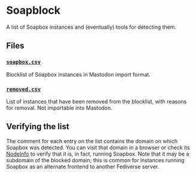 # Soapblock

A list of Soapbox instances and (eventually) tools for detecting them.

## Files

### [`soapbox.csv`](soapbox.csv)

Blocklist of Soapbox instances in Mastodon import format.

### [`removed.csv`](removed.csv)

List of instances that have been removed from the blocklist, with reasons for removal. Not importable into Mastodon.

## Verifying the list

The comment for each entry on the list contains the domain on which Soapbox was detected. You can visit that domain in a browser or check its [NodeInfo](https://github.com/jhass/nodeinfo) to verify that it is, in fact, running Soapbox. Note that it may be a subdomain of the blocked domain; this is common for instances running Soapbox as an alternate frontend to another Fediverse server.
